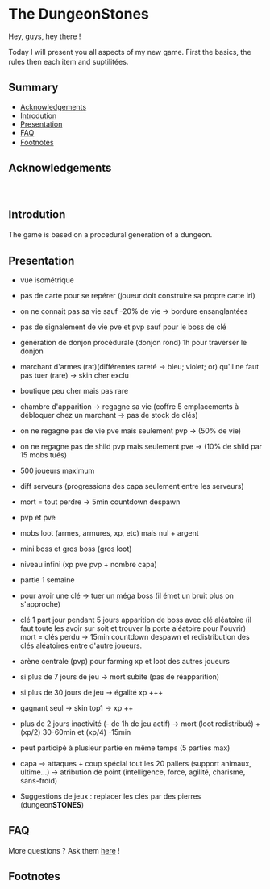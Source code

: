 # The DungeonStones

Hey, guys, hey there ! 

Today I will present you all aspects of my new game. First the basics, the rules then each item and suptilitées.
ㅤ
ㅤ
## Summary

* [Acknowledgements](#acknowledgements)
* [Introdution](#introdution)
* [Presentation](#presentation)
* [FAQ](#faq)
* [Footnotes](#footnotes)
ㅤ
ㅤ
## Acknowledgements


ㅤ
## Introdution

The game is based on a procedural generation of a dungeon.
ㅤ
## Presentation 

- vue isométrique 
- pas de carte pour se repérer (joueur doit construire sa propre carte irl)
- on ne connait pas sa vie sauf -20% de vie -> bordure ensanglantées
- pas de signalement de vie pve et pvp sauf pour le boss de clé
- génération de donjon procédurale (donjon rond) 1h pour traverser le donjon
- marchant d'armes (rat)(différentes rareté -> bleu; violet; or) qu'il ne faut pas tuer (rare) -> skin cher exclu 
- boutique peu cher mais pas rare
- chambre d'apparition -> regagne sa vie (coffre 5 emplacements à débloquer chez un marchant -> pas de stock de clés) 
- on ne regagne pas de vie pve mais seulement pvp -> (50% de vie)
- on ne regagne pas de shild pvp mais seulement pve -> (10% de shild par 15 mobs tués)
- 500 joueurs maximum
- diff serveurs (progressions des capa seulement entre les serveurs)
- mort = tout perdre -> 5min countdown despawn
- pvp et pve
- mobs loot (armes, armures, xp, etc) mais nul + argent
- mini boss et gros boss (gros loot)
- niveau infini (xp pve pvp + nombre capa)
- partie 1 semaine 
- pour avoir une clé -> tuer un méga boss (il émet un bruit plus on s'approche)
- clé 1 part jour pendant 5 jours apparition de boss avec clé aléatoire (il faut toute les avoir sur soit et trouver la porte aléatoire pour l'ouvrir) mort = clés perdu -> 15min countdown despawn et redistribution des clés aléatoires entre d'autre joueurs.
- arène centrale (pvp) pour farming xp et loot des autres joueurs
- si plus de 7 jours de jeu -> mort subite (pas de réapparition)
- si plus de 30 jours de jeu -> égalité xp +++
- gagnant seul -> skin top1 -> xp ++
- plus de 2 jours inactivité (- de 1h de jeu actif) -> mort (loot redistribué) + (xp/2) 30-60min et (xp/4) -15min
- peut participé à plusieur partie en même temps (5 parties max)
- capa -> attaques + coup spécial tout les 20 paliers (support animaux, ultime...) -> atribution de point (intelligence, force, agilité, charisme, sans-froid)


- Suggestions de jeux : replacer les clés par des pierres (dungeon**STONES**)

## FAQ



More questions ? Ask them [here](https://github.com/PatafixPLTX/The-DungeonStones/) !
ㅤ
## Footnotes

